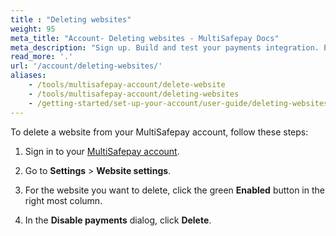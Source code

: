 ```yaml
---
title : "Deleting websites"
weight: 95
meta_title: "Account- Deleting websites - MultiSafepay Docs"
meta_description: "Sign up. Build and test your payments integration. Explore our products and services. Use our API Reference, SDKs, and wrappers. Get support."
read_more: '.'
url: '/account/deleting-websites/'
aliases:
    - /tools/multisafepay-account/delete-website
    - /tools/multisafepay-account/deleting-websites
    - /getting-started/set-up-your-account/user-guide/deleting-websites/
---
```


To delete a website from your MultiSafepay account, follow these steps:

1. Sign in to your [MultiSafepay account](https://merchant.multisafepay.com).

2. Go to **Settings** > **Website settings**.

3. For the website you want to delete, click the green **Enabled** button in the right most column.

4. In the **Disable payments** dialog, click **Delete**.
